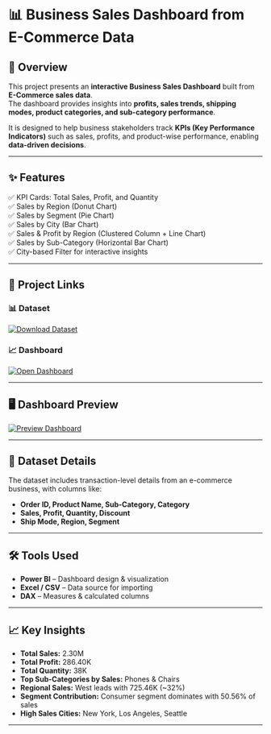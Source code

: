 # 📊 Business Sales Dashboard from E-Commerce Data

## 📝 Overview
This project presents an **interactive Business Sales Dashboard** built from **E-Commerce sales data**.  
The dashboard provides insights into **profits, sales trends, shipping modes, product categories, and sub-category performance**.  

It is designed to help business stakeholders track **KPIs (Key Performance Indicators)** such as sales, profits, and product-wise performance, enabling **data-driven decisions**.

---

## ✨ Features  
✅ KPI Cards: Total Sales, Profit, and Quantity  
✅ Sales by Region (Donut Chart)  
✅ Sales by Segment (Pie Chart)  
✅ Sales by City (Bar Chart)  
✅ Sales & Profit by Region (Clustered Column + Line Chart)  
✅ Sales by Sub-Category (Horizontal Bar Chart)  
✅ City-based Filter for interactive insights  

---

## 📂 Project Links  

### 📊 Dataset  
[![Download Dataset](https://img.shields.io/badge/DATASET-Download-blue?style=for-the-badge&logo=microsoft-excel&logoColor=white)](https://github.com/amar4542/Business-Sales/blob/main/superstore.xls)

### 📈 Dashboard  
[![Open Dashboard](https://img.shields.io/badge/DASHBOARD-Preview-brightgreen?style=for-the-badge&logo=tableau&logoColor=white)](https://github.com/amar4542/Future_DS_01/blob/main/Future%20Interns%20Task%201.pbit)

---

## 🖥 Dashboard Preview  

[![Preview Dashboard](https://img.shields.io/badge/VIEW-Dashboard-blue?style=for-the-badge&logo=google-chrome&logoColor=white)](#)



---
## 📂 Dataset Details 
The dataset includes transaction-level details from an e-commerce business, with columns like:
- **Order ID, Product Name, Sub-Category, Category**
- **Sales, Profit, Quantity, Discount**
- **Ship Mode, Region, Segment**

---

## 🛠 Tools Used
- **Power BI** – Dashboard design & visualization  
- **Excel / CSV** – Data source for importing  
- **DAX** – Measures & calculated columns  

---

## 📈 Key Insights  
- **Total Sales:** 2.30M  
- **Total Profit:** 286.40K  
- **Total Quantity:** 38K  
- **Top Sub-Categories by Sales:** Phones & Chairs  
- **Regional Sales:** West leads with 725.46K (~32%)  
- **Segment Contribution:** Consumer segment dominates with 50.56% of sales  
- **High Sales Cities:** New York, Los Angeles, Seattle    

---


